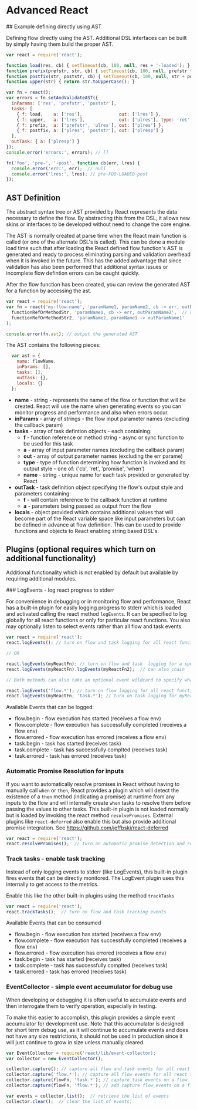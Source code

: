 # Advanced React

<a name="directAST"/>
## Example defining directly using AST

Defining flow directly using the AST. Additional DSL interfaces can be built by simply having them build the proper AST.


```javascript
var react = require('react');

function load(res, cb) { setTimeout(cb, 100, null, res + '-loaded'); }
function prefix(prefstr, str, cb) { setTimeout(cb, 100, null, prefstr + str); }
function postfix(str, poststr, cb) { setTimeout(cb, 100, null, str + poststr); }
function upper(str) { return str.toUpperCase(); }

var fn = react();
var errors = fn.setAndValidateAST({
  inParams: ['res', 'prefstr', 'poststr'],
  tasks: [
    { f: load,    a: ['res'],              out: ['lres'] },
    { f: upper,   a: ['lres'],             out: ['ulres'], type: 'ret'  },
    { f: prefix,  a: ['prefstr', 'ulres'], out: ['plres'] },
    { f: postfix, a: ['plres', 'poststr'], out: ['plresp'] }
  ],
  outTask: { a: ['plresp'] }
});
console.error('errors:', errors); // []

fn('foo', 'pre-', '-post', function cb(err, lres) {
  console.error('err:', err);  // null
  console.error('lres:', lres); // pre-FOO-LOADED-post
});
```


## AST Definition

The abstract syntax tree or AST provided by React represents the data necessary to define the flow. By abstracting this from the DSL, it allows new skins or interfaces to be developed without need to change the core engine.

The AST is normally created at parse time when the React main function is called (or one of the alternate DSL's is called). This can be done a module load time such that after loading the React defined flow function's AST is generated and ready to process eliminating parsing and validation overhead when it is invoked in the future. This has the added advantage that since validation has also been performed that additional syntax issues or incomplete flow defintion errors can be caught quickly.

After the flow function has been created, you can review the generated AST for a function by accessing the ast.

```javascript
var react = require('react');
var fn = react('my-flow-name', 'paramName1, paramName2, cb -> err, outParamName1, outParamName2',
  functionRefOrMethodStr, 'paramName1, cb -> err, outParamName2',  // async cb task
  functionRefOrMethodStr2, 'paramName2, paramName1 -> outParamName1'   // sync task
);

console.error(fn.ast); // output the generated AST
```

The AST contains the following pieces:

```javascript
  var ast = {
    name: flowName,
    inParams: [],
    tasks: [],
    outTask: {},
    locals: {}
  };
```
 - **name** - string - represents the name of the flow or function that will be created. React will use the name when generating events so you can monitor progress and performance and also when errors occur.
 - **inParams** - array of strings - the flow input parameter names (excluding the callback param)
 - **tasks** - array of task defintion objects - each containing:
   - **f** - function reference or method string - async or sync function to be used for this task
   - **a** - array of input parameter names (excluding the callback param)
   - **out** - array of output parameter names (excluding the err parame)
   - **type** - type of function determining how function is invoked and its output style - one of: ('cb', 'ret', 'promise', 'when')
   - **name** - string - unique name for each task provided or generated by React
 - **outTask** - task definition object specifying the flow's output style and parameters containing:
   - **f** - will contain reference to the callback function at runtime
   - **a** - parameters being passed as output from the flow
 - **locals** - object provided which contains additional values that will become part of the React variable space like input parameters but can be defined in advance at flow definition. This can be used to provide functions and objects to React enabling string based DSL's.


## Plugins (optional requires which turn on additional functionality)

Additional functionality which is not enabled by default but available by requiring additional modules.


<a name="LogEvents"/>
### LogEvents - log react progress to stderr

For convenience in debugging or in monitoring flow and performance, React has a built-in plugin for easily logging progress to stderr which is loaded and activated calling the react method `logEvents`. It can be specified to log globally for all react functions or only for particular react functions. You also may optionally listen to select events rather than all flow and task events.

```javascript
var react = require('react');
react.logEvents(); // turn on flow and task logging for all react functions

// OR

react.logEvents(myReactFn); // turn on flow and task  logging for a specific function, repeat as needed
react.logEvents(myReactFn).logEvents(myReactFn2);  // can also chain

// Both methods can also take an optional event wildcard to specify what you want to listen to

react.logEvents('flow.*'); // turn on flow logging for all react functions
react.logEvents(myReactFn, 'task.*'); // turn on task logging for myReactFn
```

Available Events that can be logged:

 - flow.begin - flow execution has started (receives a flow env)
 - flow.complete - flow execution has successfully completed (receives a flow env)
 - flow.errored - flow execution has errored (receives a flow env)
 - task.begin - task has started (receives task)
 - task.complete - task has successfully complted (receives task)
 - task.errored - task has errored (receives task)

### Automatic Promise Resolution for inputs

If you want to automatically resolve promises in React without having to manually call `when` or `then`, React provides a plugin which will detect the existence of a `then` method (indicating a promise) at runtime from any inputs to the flow and will internally create `when` tasks to resolve them before passing the values to other tasks. This built-in plugin is not loaded normally but is loaded by invoking the react method `resolvePromises`. External plugins like `react-deferred` also enable this but also provide additional promise integration. See https://github.com/jeffbski/react-deferred

```javascript
var react = require('react');
react.resolvePromises();  // turn on automatic promise detection and resolution
```

### Track tasks - enable task tracking

Instead of only logging events to stderr (like LogEvents), this built-in plugin fires events that can be directly monitored. The LogEvent plugin uses this internally to get access to the metrics.

Enable this like the other built-in plugins using the method `trackTasks`

```javascript
var react = require('react');
react.trackTasks();  // turn on flow and task tracking events
```

Available Events that can be consumed

 - flow.begin - flow execution has started (receives a flow env)
 - flow.complete - flow execution has successfully completed (receives a flow env)
 - flow.errored - flow execution has errored (receives a flow env)
 - task.begin - task has started (receives task)
 - task.complete - task has successfully complted (receives task)
 - task.errored - task has errored (receives task)


### EventCollector - simple event accumulator for debug use

When developing or debugging it is often useful to accumulate events and then interrogate them to verify operation, especially in testing.

To make this easier to accomplish, this plugin provides a simple event accumulator for development use. Note that this accumulator is designed for short term debug use, as it will continue to accumulate events and does not have any size restrictions, it should not be used in production since it will just continue to grow in size unless manually cleared.

```javascript
var EventCollector = require('react/lib/event-collector);
var collector = new EventCollector();

collector.capture(); // capture all flow and task events for all react flows
collector.capture('flow.*'); // capture all flow events for all react flows
collector.capture(flowFn, 'task.*'); // capture task events on a flow
collector.capture(flowFn, 'flow.*'); // add capture flow events on a flow

var events = collector.list();  // retrieve the list of events
collector.clear();  // clear the list of events;
```

